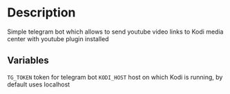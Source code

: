 # Description

Simple telegram bot which allows to send youtube video links to Kodi media center with youtube plugin installed

## Variables

`TG_TOKEN` token for telegram bot
`KODI_HOST` host on which Kodi is running, by default uses localhost
